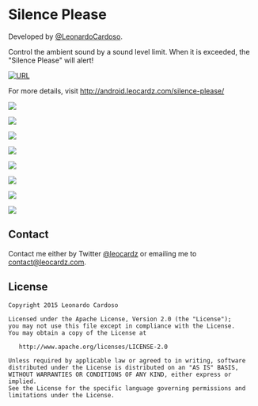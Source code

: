 Silence Please
=====================

Developed by <a href='https://github.com/LeonardoCardoso' target='_blank'>@LeonardoCardoso</a>. 

Control the ambient sound by a sound level limit. When it is exceeded, the "Silence Please" will alert!

[![URL](http://leocardz.com/utils/assets/img/company/google-play-badge.png)](https://play.google.com/store/apps/details?id=com.leocardz.silence.please&feature=search_result)

For more details, visit http://android.leocardz.com/silence-please/


![](http://i.imgur.com/D2LkFGl.png)

![](http://i.imgur.com/CWCuf2d.png)

![](http://i.imgur.com/WtBEWuo.png)

![](http://i.imgur.com/yJykWmA.png)

![](http://i.imgur.com/VLjh1UI.png)

![](http://i.imgur.com/q7B6kvN.png)

![](http://i.imgur.com/fOxbTJu.png)

![](http://i.imgur.com/UqaCPgS.png)

## Contact
Contact me either by Twitter [@leocardz](https://twitter.com/leocardz) or emailing me to [contact@leocardz.com](mailto:contact@leocardz.com).

## License

    Copyright 2015 Leonardo Cardoso

    Licensed under the Apache License, Version 2.0 (the "License");
    you may not use this file except in compliance with the License.
    You may obtain a copy of the License at

       http://www.apache.org/licenses/LICENSE-2.0

    Unless required by applicable law or agreed to in writing, software
    distributed under the License is distributed on an "AS IS" BASIS,
    WITHOUT WARRANTIES OR CONDITIONS OF ANY KIND, either express or implied.
    See the License for the specific language governing permissions and
    limitations under the License.
